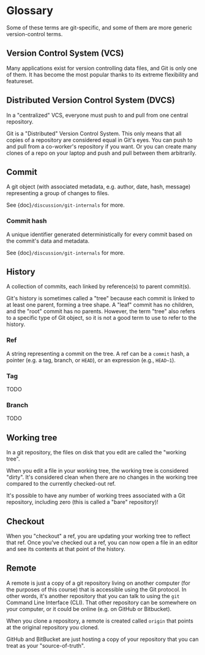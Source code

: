 # Glossary

Some of these terms are git-specific, and some of them are more generic
version-control terms.


## Version Control System (VCS)

Many applications exist for version controlling data files, and Git is only one
of them. It has become the most popular thanks to its extreme flexibility and
featureset.


## Distributed Version Control System (DVCS)

In a "centralized" VCS, everyone must push to and pull from one central
repository.

Git is a "Distributed" Version Control System. This only means that all copies
of a repository are considered equal in Git's eyes. You can push to and pull
from a co-worker's repository if you want. Or you can create many clones of a
repo on your laptop and push and pull between them arbitrarily.


## Commit

A git object (with associated metadata, e.g. author, date, hash, message)
representing a group of changes to files.

See {doc}`/discussion/git-internals` for more.


### Commit hash

A unique identifier generated deterministically for every commit based on the
commit's data and metadata.

See {doc}`/discussion/git-internals` for more.


## History

A collection of commits, each linked by reference(s) to parent commit(s).

Git's history is sometimes called a "tree" because each commit is linked to at
least one parent, forming a tree shape. A "leaf" commit has no children, and
the "root" commit has no parents. However, the term "tree" also refers to a
specific type of Git object, so it is not a good term to use to refer to the
history.


### Ref

A string representing a commit on the tree. A ref can be a `commit` hash, a
pointer (e.g. a tag, branch, or `HEAD`), or an expression (e.g., `HEAD~1`).


### Tag

TODO


### Branch

TODO


## Working tree

In a git repository, the files on disk that you edit are called the "working
tree".

When you edit a file in your working tree, the working tree is considered
"dirty". It's considered clean when there are no changes in the working tree
compared to the currently checked-out ref.

It's possible to have any number of working trees associated with a Git
repository, including zero (this is called a "bare" repository)!


## Checkout

When you "checkout" a ref, you are updating your working tree to reflect that
ref. Once you've checked out a ref, you can now open a file in an editor and
see its contents at that point of the history.


## Remote

A remote is just a copy of a git repository living on another computer (for the
purposes of this course) that is accessible using the Git protocol. In other
words, it's another repository that you can talk to using the `git` Command
Line Interface (CLI). That other repository can be somewhere on your computer,
or it could be online (e.g. on GitHub or Bitbucket).

When you clone a repository, a remote is created called `origin` that points at
the original repository you cloned.

GitHub and BitBucket are just hosting a copy of your repository that you can
treat as your "source-of-truth".
